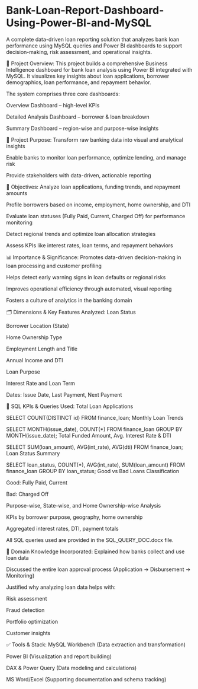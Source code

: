 # Bank-Loan-Report-Dashboard-Using-Power-BI-and-MySQL
A complete data-driven loan reporting solution that analyzes bank loan performance using MySQL queries and Power BI dashboards to support decision-making, risk assessment, and operational insights.

📌 Project Overview:
This project builds a comprehensive Business Intelligence dashboard for bank loan analysis using Power BI integrated with MySQL. It visualizes key insights about loan applications, borrower demographics, loan performance, and repayment behavior.

The system comprises three core dashboards:

Overview Dashboard – high-level KPIs

Detailed Analysis Dashboard – borrower & loan breakdown

Summary Dashboard – region-wise and purpose-wise insights

🎯 Project Purpose:
Transform raw banking data into visual and analytical insights

Enable banks to monitor loan performance, optimize lending, and manage risk

Provide stakeholders with data-driven, actionable reporting

🧠 Objectives:
Analyze loan applications, funding trends, and repayment amounts

Profile borrowers based on income, employment, home ownership, and DTI

Evaluate loan statuses (Fully Paid, Current, Charged Off) for performance monitoring

Detect regional trends and optimize loan allocation strategies

Assess KPIs like interest rates, loan terms, and repayment behaviors

📊 Importance & Significance:
Promotes data-driven decision-making in loan processing and customer profiling

Helps detect early warning signs in loan defaults or regional risks

Improves operational efficiency through automated, visual reporting

Fosters a culture of analytics in the banking domain

🗂️ Dimensions & Key Features Analyzed:
Loan Status

Borrower Location (State)

Home Ownership Type

Employment Length and Title

Annual Income and DTI

Loan Purpose

Interest Rate and Loan Term

Dates: Issue Date, Last Payment, Next Payment

🧮 SQL KPIs & Queries Used:
Total Loan Applications


SELECT COUNT(DISTINCT id) FROM finance_loan;
Monthly Loan Trends


SELECT MONTH(issue_date), COUNT(*) FROM finance_loan GROUP BY MONTH(issue_date);
Total Funded Amount, Avg. Interest Rate & DTI


SELECT SUM(loan_amount), AVG(int_rate), AVG(dti) FROM finance_loan;
Loan Status Summary


SELECT loan_status, COUNT(*), AVG(int_rate), SUM(loan_amount) FROM finance_loan GROUP BY loan_status;
Good vs Bad Loans Classification

Good: Fully Paid, Current

Bad: Charged Off

Purpose-wise, State-wise, and Home Ownership-wise Analysis

KPIs by borrower purpose, geography, home ownership

Aggregated interest rates, DTI, payment totals

All SQL queries used are provided in the SQL_QUERY_DOC.docx file.

🧾 Domain Knowledge Incorporated:
Explained how banks collect and use loan data

Discussed the entire loan approval process (Application → Disbursement → Monitoring)

Justified why analyzing loan data helps with:

Risk assessment

Fraud detection

Portfolio optimization

Customer insights

✅ Tools & Stack:
MySQL Workbench (Data extraction and transformation)

Power BI (Visualization and report building)

DAX & Power Query (Data modeling and calculations)

MS Word/Excel (Supporting documentation and schema tracking)
